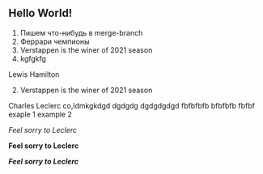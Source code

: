 ## Hello World!
1. Пишем что-нибудь в merge-branch
2. Феррари чемпионы
3. Verstappen is the winer of 2021 season
4. kgfgkfg

Lewis Hamilton

2. Verstappen is the winer of 2021 season

Charles Leclerc
co,ldmkgkdgd
dgdgdg
dgdgdgdgd
fbfbfbfb
bfbfbfb
fbfbf
exaple 1
example 2

*Feel sorry to Leclerc*

**Feel sorry to Leclerc**

**_Feel sorry to Leclerc_**
